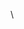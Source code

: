                                                                                                                                                                                                        
  \

